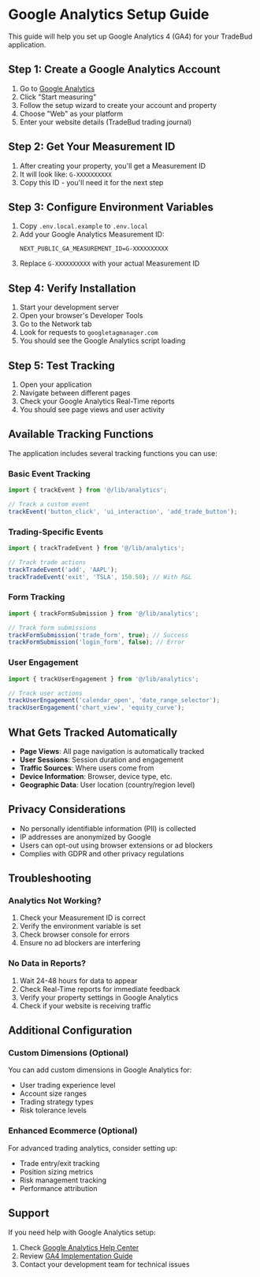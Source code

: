# Google Analytics Setup Guide

This guide will help you set up Google Analytics 4 (GA4) for your TradeBud application.

## Step 1: Create a Google Analytics Account

1. Go to [Google Analytics](https://analytics.google.com/)
2. Click "Start measuring"
3. Follow the setup wizard to create your account and property
4. Choose "Web" as your platform
5. Enter your website details (TradeBud trading journal)

## Step 2: Get Your Measurement ID

1. After creating your property, you'll get a Measurement ID
2. It will look like: `G-XXXXXXXXXX`
3. Copy this ID - you'll need it for the next step

## Step 3: Configure Environment Variables

1. Copy `.env.local.example` to `.env.local`
2. Add your Google Analytics Measurement ID:
   ```
   NEXT_PUBLIC_GA_MEASUREMENT_ID=G-XXXXXXXXXX
   ```
3. Replace `G-XXXXXXXXXX` with your actual Measurement ID

## Step 4: Verify Installation

1. Start your development server
2. Open your browser's Developer Tools
3. Go to the Network tab
4. Look for requests to `googletagmanager.com`
5. You should see the Google Analytics script loading

## Step 5: Test Tracking

1. Open your application
2. Navigate between different pages
3. Check your Google Analytics Real-Time reports
4. You should see page views and user activity

## Available Tracking Functions

The application includes several tracking functions you can use:

### Basic Event Tracking
```typescript
import { trackEvent } from '@/lib/analytics';

// Track a custom event
trackEvent('button_click', 'ui_interaction', 'add_trade_button');
```

### Trading-Specific Events
```typescript
import { trackTradeEvent } from '@/lib/analytics';

// Track trade actions
trackTradeEvent('add', 'AAPL');
trackTradeEvent('exit', 'TSLA', 150.50); // With P&L
```

### Form Tracking
```typescript
import { trackFormSubmission } from '@/lib/analytics';

// Track form submissions
trackFormSubmission('trade_form', true); // Success
trackFormSubmission('login_form', false); // Error
```

### User Engagement
```typescript
import { trackUserEngagement } from '@/lib/analytics';

// Track user actions
trackUserEngagement('calendar_open', 'date_range_selector');
trackUserEngagement('chart_view', 'equity_curve');
```

## What Gets Tracked Automatically

- **Page Views**: All page navigation is automatically tracked
- **User Sessions**: Session duration and engagement
- **Traffic Sources**: Where users come from
- **Device Information**: Browser, device type, etc.
- **Geographic Data**: User location (country/region level)

## Privacy Considerations

- No personally identifiable information (PII) is collected
- IP addresses are anonymized by Google
- Users can opt-out using browser extensions or ad blockers
- Complies with GDPR and other privacy regulations

## Troubleshooting

### Analytics Not Working?
1. Check your Measurement ID is correct
2. Verify the environment variable is set
3. Check browser console for errors
4. Ensure no ad blockers are interfering

### No Data in Reports?
1. Wait 24-48 hours for data to appear
2. Check Real-Time reports for immediate feedback
3. Verify your property settings in Google Analytics
4. Check if your website is receiving traffic

## Additional Configuration

### Custom Dimensions (Optional)
You can add custom dimensions in Google Analytics for:
- User trading experience level
- Account size ranges
- Trading strategy types
- Risk tolerance levels

### Enhanced Ecommerce (Optional)
For advanced trading analytics, consider setting up:
- Trade entry/exit tracking
- Position sizing metrics
- Risk management tracking
- Performance attribution

## Support

If you need help with Google Analytics setup:
1. Check [Google Analytics Help Center](https://support.google.com/analytics/)
2. Review [GA4 Implementation Guide](https://developers.google.com/analytics/devguides/collection/ga4)
3. Contact your development team for technical issues
